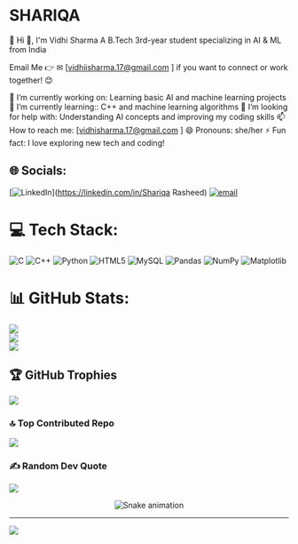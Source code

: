 # SHARIQA
💫 Hi 👋, I'm Vidhi Sharma
A B.Tech 3rd-year student specializing in AI & ML from India

Email Me 👉 ✉ [vidhiisharma.17@gmail.com
] if you want to connect or work together! 😊

🔭 I’m currently working on: Learning basic AI and machine learning projects
🌱 I’m currently learning:: C++ and machine learning algorithms
🤔 I’m looking for help with: Understanding AI concepts and improving my coding skills
📫 How to reach me: [vidhisharma.17@gmail.com
]
😄 Pronouns: she/her
⚡ Fun fact: I love exploring new tech and coding!
## 🌐 Socials:
[![LinkedIn](https://img.shields.io/badge/LinkedIn-%230077B5.svg?logo=linkedin&logoColor=white)](https://linkedin.com/in/Shariqa Rasheed) [![email](https://img.shields.io/badge/Email-D14836?logo=gmail&logoColor=white)](mailto:vidhiisharma.17@gmail.com) 

# 💻 Tech Stack:
![C](https://img.shields.io/badge/c-%2300599C.svg?style=for-the-badge&logo=c&logoColor=white) ![C++](https://img.shields.io/badge/c++-%2300599C.svg?style=for-the-badge&logo=c%2B%2B&logoColor=white) ![Python](https://img.shields.io/badge/python-3670A0?style=for-the-badge&logo=python&logoColor=ffdd54) ![HTML5](https://img.shields.io/badge/html5-%23E34F26.svg?style=for-the-badge&logo=html5&logoColor=white) ![MySQL](https://img.shields.io/badge/mysql-4479A1.svg?style=for-the-badge&logo=mysql&logoColor=white) ![Pandas](https://img.shields.io/badge/pandas-%23150458.svg?style=for-the-badge&logo=pandas&logoColor=white) ![NumPy](https://img.shields.io/badge/numpy-%23013243.svg?style=for-the-badge&logo=numpy&logoColor=white) ![Matplotlib](https://img.shields.io/badge/Matplotlib-%23ffffff.svg?style=for-the-badge&logo=Matplotlib&logoColor=black)
# 📊 GitHub Stats:
![](https://github-readme-stats.vercel.app/api?username=Vidhisharma-17&theme=dark&hide_border=false&include_all_commits=true&count_private=false)<br/>
![](https://nirzak-streak-stats.vercel.app/?user=Shariqa24&theme=dark&hide_border=false)<br/>
![](https://github-readme-stats.vercel.app/api/top-langs/?username=Vidhisarhma-17&theme=dark&hide_border=false&include_all_commits=true&count_private=false&layout=compact)

## 🏆 GitHub Trophies
![](https://github-profile-trophy.vercel.app/?username=Vidhisharma-17&theme=radical&no-frame=false&no-bg=true&margin-w=4)


### 🔝 Top Contributed Repo
![](https://github-contributor-stats.vercel.app/api?username=Vidhisharma-17&limit=5&theme=dark&combine_all_yearly_contributions=true)
### ✍ Random Dev Quote
![](https://quotes-github-readme.vercel.app/api?type=horizontal&theme=radical)
<!-- Snake Game Repo View -->

<div align="center">
  <img src="https://profile-readme-generator.com/assets/snake.svg" alt="Snake animation" />
</div>

---
[![](https://visitcount.itsvg.in/api?id=Vidhisharma-17&icon=0&color=0)](https://visitcount.itsvg.in)

<!-- Proudly created with GPRM ( https://gprm.itsvg.in ) -->
